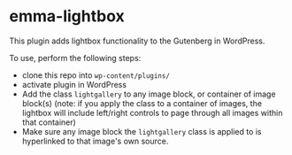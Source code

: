 # emma-lightbox

This plugin adds lightbox functionality to the Gutenberg in WordPress.

To use, perform the following steps:
* clone this repo into `wp-content/plugins/`
* activate plugin in WordPress
* Add the class `lightgallery` to any image block, or container of image block(s) (note: if you apply the class to a container of images, the lightbox will include left/right controls to page through all images within that container)
* Make sure any image block the `lightgallery` class is applied to is hyperlinked to that image's own source.
